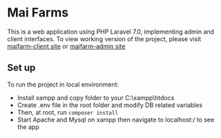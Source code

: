 # Mai Farms

This is a web application using PHP Laravel 7.0, implementing admin and client interfaces. To view working version of the project, please visit [maifarm-client site](https://maifarm.herokuapp.com/) or [maifarm-admin site](https://maifarm.herokuapp.com/)

## Set up
To run the project in local environment:
 - Install xampp and copy folder to your C:\xampp\htdocs
 - Create .env file in the root folder and modify DB related variables
 - Then, at root, run `composer install`
 - Start Apache and Mysql on xampp then navigate to localhost:/ to see the app

 
